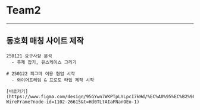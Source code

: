 # Team2
---
동호회 매칭 사이트 제작
---
```
250121 요구사항 분석
  - 주제 잡기, 유스케이스 그리기
```
```
# 250122 피그마 이용 협업 시작
  - 와이어프레임 & 프로토 타입 제작 시작

[바로가기](https://www.figma.com/design/95GYwn7WKPTpLYLpcI7kHd/%EC%A0%95%EC%B2%98%EC%82%B0%EA%B8%B0-WireFrame?node-id=1102-26615&t=Hd0TLtAIaFNanOEo-1)

```
